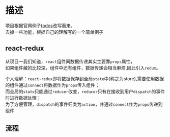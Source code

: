 # 描述
  
  项目根据官网例子[todos](https://github.com/reactjs/redux/tree/master/examples/todos)改写而来，  
  去掉一些功能，根据自己的理解写的一个简单例子  
  
## react-redux

  从项目一我们知道，`react`组件间数据传递其实主要靠`props`属性，  
  如果组件藏的比较深，组件中还有组件，数据传递会相当麻烦,因此引入`redux`。
    
  个人理解：`react-redux`即将数据保存到全局`state`中(称之为store),需要使用数据的组件通过`connect`将数据作为`props`传入组件；  
  而全局的`state`只能通过`reducer`改变，`reducer`只有在接收到用户`dispatch`的事件时进行数据处理；  
  为了方便管理，`dispatch`的事件归类为`action`，并通过`connect`作为`props`传递到组件
  
## 流程

  
  
  
  
  
  
